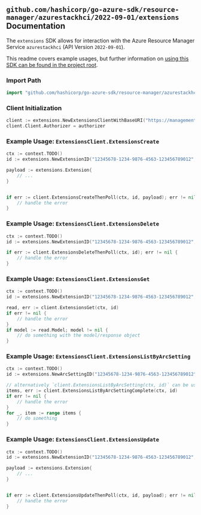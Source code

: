 
## `github.com/hashicorp/go-azure-sdk/resource-manager/azurestackhci/2022-09-01/extensions` Documentation

The `extensions` SDK allows for interaction with the Azure Resource Manager Service `azurestackhci` (API Version `2022-09-01`).

This readme covers example usages, but further information on [using this SDK can be found in the project root](https://github.com/hashicorp/go-azure-sdk/tree/main/docs).

### Import Path

```go
import "github.com/hashicorp/go-azure-sdk/resource-manager/azurestackhci/2022-09-01/extensions"
```


### Client Initialization

```go
client := extensions.NewExtensionsClientWithBaseURI("https://management.azure.com")
client.Client.Authorizer = authorizer
```


### Example Usage: `ExtensionsClient.ExtensionsCreate`

```go
ctx := context.TODO()
id := extensions.NewExtensionID("12345678-1234-9876-4563-123456789012", "example-resource-group", "clusterValue", "arcSettingValue", "extensionValue")

payload := extensions.Extension{
	// ...
}


if err := client.ExtensionsCreateThenPoll(ctx, id, payload); err != nil {
	// handle the error
}
```


### Example Usage: `ExtensionsClient.ExtensionsDelete`

```go
ctx := context.TODO()
id := extensions.NewExtensionID("12345678-1234-9876-4563-123456789012", "example-resource-group", "clusterValue", "arcSettingValue", "extensionValue")

if err := client.ExtensionsDeleteThenPoll(ctx, id); err != nil {
	// handle the error
}
```


### Example Usage: `ExtensionsClient.ExtensionsGet`

```go
ctx := context.TODO()
id := extensions.NewExtensionID("12345678-1234-9876-4563-123456789012", "example-resource-group", "clusterValue", "arcSettingValue", "extensionValue")

read, err := client.ExtensionsGet(ctx, id)
if err != nil {
	// handle the error
}
if model := read.Model; model != nil {
	// do something with the model/response object
}
```


### Example Usage: `ExtensionsClient.ExtensionsListByArcSetting`

```go
ctx := context.TODO()
id := extensions.NewArcSettingID("12345678-1234-9876-4563-123456789012", "example-resource-group", "clusterValue", "arcSettingValue")

// alternatively `client.ExtensionsListByArcSetting(ctx, id)` can be used to do batched pagination
items, err := client.ExtensionsListByArcSettingComplete(ctx, id)
if err != nil {
	// handle the error
}
for _, item := range items {
	// do something
}
```


### Example Usage: `ExtensionsClient.ExtensionsUpdate`

```go
ctx := context.TODO()
id := extensions.NewExtensionID("12345678-1234-9876-4563-123456789012", "example-resource-group", "clusterValue", "arcSettingValue", "extensionValue")

payload := extensions.Extension{
	// ...
}


if err := client.ExtensionsUpdateThenPoll(ctx, id, payload); err != nil {
	// handle the error
}
```
